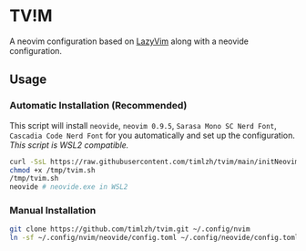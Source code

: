 # TV!M

A neovim configuration based on [LazyVim](https://github.com/LazyVim/LazyVim) along with a neovide configuration.

## Usage

### Automatic Installation (Recommended)

This script will install `neovide`, `neovim 0.9.5`, `Sarasa Mono SC Nerd Font`, `Cascadia Code Nerd Font` for you automatically and set up the configuration. *This script is WSL2 compatible.*

```bash
curl -SsL https://raw.githubusercontent.com/timlzh/tvim/main/initNeovim.sh -o /tmp/tvim.sh
chmod +x /tmp/tvim.sh
/tmp/tvim.sh
neovide # neovide.exe in WSL2
```

### Manual Installation

```bash
git clone https://github.com/timlzh/tvim.git ~/.config/nvim
ln -sf ~/.config/nvim/neovide/config.toml ~/.config/neovide/config.toml
```

